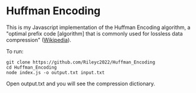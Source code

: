 # Huffman Encoding

This is my Javascript implementation of the Huffman Encoding algorithm, a "optimal prefix code [algorithm] that is commonly used for lossless data compression" ([Wikipedia](https://en.wikipedia.org/wiki/Huffman_coding)).


To run:
```
git clone https://github.com/Rileyc2022/Huffman_Encoding
cd Huffman_Encoding
node index.js -o output.txt input.txt 
```
Open output.txt and you will see the compression dictionary.
